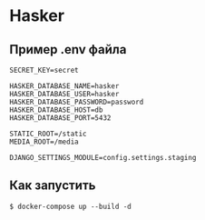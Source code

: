 # Hasker

Пример .env файла
----------
```
SECRET_KEY=secret

HASKER_DATABASE_NAME=hasker
HASKER_DATABASE_USER=hasker
HASKER_DATABASE_PASSWORD=password
HASKER_DATABASE_HOST=db
HASKER_DATABASE_PORT=5432

STATIC_ROOT=/static
MEDIA_ROOT=/media

DJANGO_SETTINGS_MODULE=config.settings.staging
```

Как запустить
----------
```
$ docker-compose up --build -d
```






